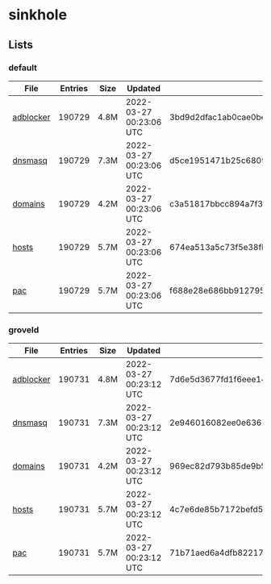 # sinkhole

## Lists

### default

|File|Entries|Size|Updated|Hash|
|-|-|-|-|-|
|[adblocker](https://raw.githubusercontent.com/groveld/sinkhole/lists/default/adblocker.txt)|190729|4.8M|2022-03-27 00:23:06 UTC|3bd9d2dfac1ab0cae0bec2ce5e4eba1d6dcbbf8e676553b36dfa58107939f6b8|
|[dnsmasq](https://raw.githubusercontent.com/groveld/sinkhole/lists/default/dnsmasq.txt)|190729|7.3M|2022-03-27 00:23:06 UTC|d5ce1951471b25c6809d64aeb2d59bbc939aed9b911b5b8351c7a0b4ffa48ff9|
|[domains](https://raw.githubusercontent.com/groveld/sinkhole/lists/default/domains.txt)|190729|4.2M|2022-03-27 00:23:06 UTC|c3a51817bbcc894a7f3aa564deec4cbe5df8d638553a243f87ec906955942ac6|
|[hosts](https://raw.githubusercontent.com/groveld/sinkhole/lists/default/hosts.txt)|190729|5.7M|2022-03-27 00:23:06 UTC|674ea513a5c73f5e38fb8e479c9f8ba7b5cbaac3e36714489fcd612a30c5d7bf|
|[pac](https://raw.githubusercontent.com/groveld/sinkhole/lists/default/pac.txt)|190729|5.7M|2022-03-27 00:23:06 UTC|f688e28e686bb9127957429e07efd7a049d9a4abebbea1312c08b4281fa3a0ad|

### groveld

|File|Entries|Size|Updated|Hash|
|-|-|-|-|-|
|[adblocker](https://raw.githubusercontent.com/groveld/sinkhole/lists/groveld/adblocker.txt)|190731|4.8M|2022-03-27 00:23:12 UTC|7d6e5d3677fd1f6eee142ac028827296dd93e32ab54c5b234214b0287fde65dc|
|[dnsmasq](https://raw.githubusercontent.com/groveld/sinkhole/lists/groveld/dnsmasq.txt)|190731|7.3M|2022-03-27 00:23:12 UTC|2e946016082ee0e63673af58d03daeaa3aa832fdc990d181843303451007878e|
|[domains](https://raw.githubusercontent.com/groveld/sinkhole/lists/groveld/domains.txt)|190731|4.2M|2022-03-27 00:23:12 UTC|969ec82d793b85de9b5cc6e60a44fefa9fccb8cd2346d30138204816a5ed19e6|
|[hosts](https://raw.githubusercontent.com/groveld/sinkhole/lists/groveld/hosts.txt)|190731|5.7M|2022-03-27 00:23:12 UTC|4c7e6de85b7172befd56228dcf09a96b10a2a3e5b1c9648d6e356c6b6453eeb2|
|[pac](https://raw.githubusercontent.com/groveld/sinkhole/lists/groveld/pac.txt)|190731|5.7M|2022-03-27 00:23:12 UTC|71b71aed6a4dfb822172761fcd3900089cede6991ed3963046d9688bbd3878a8|
